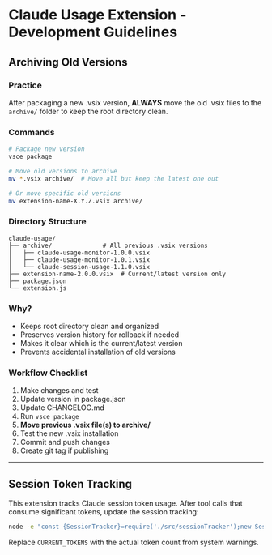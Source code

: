 # Claude Usage Extension - Development Guidelines

## Archiving Old Versions

### Practice
After packaging a new .vsix version, **ALWAYS** move the old .vsix files to the `archive/` folder to keep the root directory clean.

### Commands
```bash
# Package new version
vsce package

# Move old versions to archive
mv *.vsix archive/  # Move all but keep the latest one out

# Or move specific old versions
mv extension-name-X.Y.Z.vsix archive/
```

### Directory Structure
```
claude-usage/
├── archive/              # All previous .vsix versions
│   ├── claude-usage-monitor-1.0.0.vsix
│   ├── claude-usage-monitor-1.0.1.vsix
│   └── claude-session-usage-1.1.0.vsix
├── extension-name-2.0.0.vsix  # Current/latest version only
├── package.json
└── extension.js
```

### Why?
- Keeps root directory clean and organized
- Preserves version history for rollback if needed
- Makes it clear which is the current/latest version
- Prevents accidental installation of old versions

### Workflow Checklist
1. Make changes and test
2. Update version in package.json
3. Update CHANGELOG.md
4. Run `vsce package`
5. **Move previous .vsix file(s) to archive/**
6. Test the new .vsix installation
7. Commit and push changes
8. Create git tag if publishing

---

## Session Token Tracking

This extension tracks Claude session token usage. After tool calls that consume significant tokens, update the session tracking:

```bash
node -e "const {SessionTracker}=require('./src/sessionTracker');new SessionTracker().updateTokens(CURRENT_TOKENS,200000)"
```

Replace `CURRENT_TOKENS` with the actual token count from system warnings.
